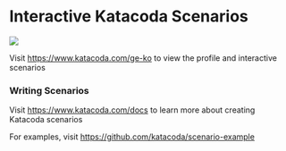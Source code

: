 # Interactive Katacoda Scenarios

[![](http://shields.katacoda.com/katacoda/ge-ko/count.svg)](https://www.katacoda.com/ge-ko "Get your profile on Katacoda.com")

Visit https://www.katacoda.com/ge-ko to view the profile and interactive scenarios

### Writing Scenarios
Visit https://www.katacoda.com/docs to learn more about creating Katacoda scenarios

For examples, visit https://github.com/katacoda/scenario-example
